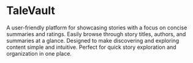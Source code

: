 # TaleVault
A user-friendly platform for showcasing stories with a focus on concise summaries and ratings. Easily browse through story titles, authors, and summaries at a glance. Designed to make discovering and exploring content simple and intuitive. Perfect for quick story exploration and organization in one place.

